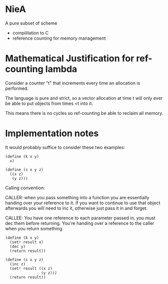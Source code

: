 NieA
====

A pure subset of scheme
- compililation to C
- reference counting for memory management


Mathematical Justification for ref-counting lambda
==================================================

Consider a counter "t" that increments every time an allocation is performed.

The language is pure and strict, so a vector allocation at time t will only ever be able to put objects from times <t into it.

This means there is no cycles so ref-counting be able to reclaim all memory.



Implementation notes
====================

It would probably suffice to consider these two examples:

```
(define (k x y)
  x)

(define (s x y z)
  ((x z)
   (y z)))
```

Calling convention:

CALLER:
when you pass something into a function you are essentially handing over your reference to it.
If you want to continue to use that object afterwards you will need to inc it, otherwise just pass it in and forget.

CALLEE:
You have one reference to each parameter passed in, you must dec them before returning.
You're handing over a reference to the caller when you return something.

```
(define (k x y)
  (set! result x)
  (dec y)
  (return result))

(define (s x y z)
  (inc z)
  (set! result ((x z)
                (y z)))
  (return result))
```
